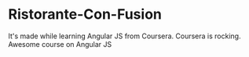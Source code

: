 # Ristorante-Con-Fusion
It's made while learning Angular JS from Coursera. Coursera is rocking. Awesome course on Angular JS
